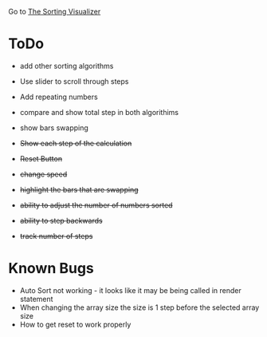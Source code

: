 Go to [The Sorting Visualizer](https://evans-sorting-visualizer.herokuapp.com/)

# ToDo

* add other sorting algorithms
* Use slider to scroll through steps
* Add repeating numbers
* compare and show total step in both algorithims
* show bars swapping

* <del> Show each step of the calculation </del> 
* <del> Reset Button </del> 
* <del>  change speed </del> 
* <del> highlight the bars that are swapping </del>
*  <del> ability to adjust the number of numbers sorted </del>
*  <del> ability to step backwards </del>
*  <del> track number of steps </del>

# Known Bugs
* Auto Sort not working - it looks like it may be being called in render statement
* When changing the array size the size is 1 step before the selected array size
* How to get reset to work properly